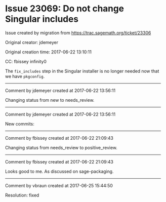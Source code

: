 # Issue 23069: Do not change Singular includes

Issue created by migration from https://trac.sagemath.org/ticket/23306

Original creator: jdemeyer

Original creation time: 2017-06-22 13:10:11

CC:  fbissey infinity0

The `fix_includes` step in the Singular installer is no longer needed now that we have `pkgconfig`.


---

Comment by jdemeyer created at 2017-06-22 13:56:11

Changing status from new to needs_review.


---

Comment by jdemeyer created at 2017-06-22 13:56:11

New commits:


---

Comment by fbissey created at 2017-06-22 21:09:43

Changing status from needs_review to positive_review.


---

Comment by fbissey created at 2017-06-22 21:09:43

Looks good to me. As discussed on sage-packaging.


---

Comment by vbraun created at 2017-06-25 15:44:50

Resolution: fixed
